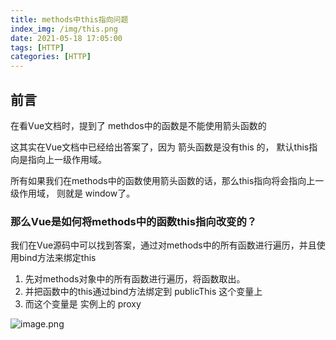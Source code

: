 ```yaml
---
title: methods中this指向问题
index_img: /img/this.png
date: 2021-05-18 17:05:00
tags: [HTTP]
categories: [HTTP]
---
```


## 前言

在看Vue文档时，提到了 methdos中的函数是不能使用箭头函数的

这其实在Vue文档中已经给出答案了，因为 箭头函数是没有this 的， 默认this指向是指向上一级作用域。

所有如果我们在methods中的函数使用箭头函数的话，那么this指向将会指向上一级作用域， 则就是 window了。

### 那么Vue是如何将methods中的函数this指向改变的？

我们在Vue源码中可以找到答案，通过对methods中的所有函数进行遍历，并且使用bind方法来绑定this

1. 先对methods对象中的所有函数进行遍历，将函数取出。
2. 并把函数中的this通过bind方法绑定到 publicThis 这个变量上
3. 而这个变量是 实例上的 proxy


![image.png](https://p3-juejin.byteimg.com/tos-cn-i-k3u1fbpfcp/57485f5d5993448ea793dab98b8642a9~tplv-k3u1fbpfcp-watermark.image)
